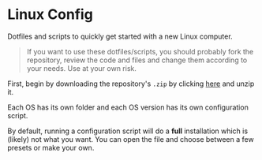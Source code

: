 # Linux Config
Dotfiles and scripts to quickly get started with a new Linux computer.

> If you want to use these dotfiles/scripts, you should probably fork the repository, review the code and files and change them according to your needs. Use at your own risk.

First, begin by downloading the repository's `.zip` by clicking [here](https://codeload.github.com/shig07770/linux-config/zip/refs/heads/master) and unzip it.

Each OS has its own folder and each OS version has its own configuration script.

By default, running a configuration script will do a **full** installation which is (likely) not what you want. You can open the file and choose between a few presets or make your own.
